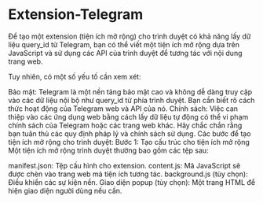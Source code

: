 # Extension-Telegram

Để tạo một extension (tiện ích mở rộng) cho trình duyệt có khả năng lấy dữ liệu query_id từ Telegram, bạn có thể viết một tiện ích mở rộng dựa trên JavaScript và sử dụng các API của trình duyệt để tương tác với nội dung trang web.

Tuy nhiên, có một số yếu tố cần xem xét:

Bảo mật: Telegram là một nền tảng bảo mật cao và không dễ dàng truy cập vào các dữ liệu nội bộ như query_id từ phía trình duyệt. Bạn cần biết rõ cách thức hoạt động của Telegram web và API của nó.
Chính sách: Việc can thiệp vào các ứng dụng web bằng cách lấy dữ liệu tự động có thể vi phạm chính sách của Telegram hoặc các trang web khác. Hãy chắc chắn rằng bạn tuân thủ các quy định pháp lý và chính sách sử dụng.
Các bước để tạo tiện ích mở rộng cho trình duyệt:
Bước 1: Tạo cấu trúc cho tiện ích mở rộng
Một tiện ích mở rộng trình duyệt thường bao gồm các tệp sau:

manifest.json: Tệp cấu hình cho extension.
content.js: Mã JavaScript sẽ được chèn vào trang web mà tiện ích tương tác.
background.js (tùy chọn): Điều khiển các sự kiện nền.
Giao diện popup (tùy chọn): Một trang HTML để hiện giao diện người dùng nếu cần.
